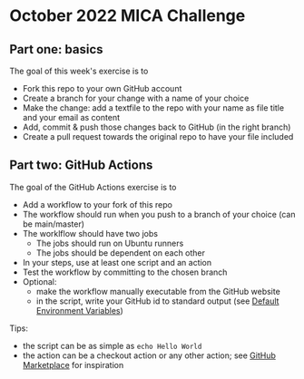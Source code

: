 # October 2022 MICA Challenge

## Part one: basics

The goal of this week's exercise is to

- Fork this repo to your own GitHub account
- Create a branch for your change with a name of your choice
- Make the change: add a textfile to the repo with your name as file title and your email as content
- Add, commit & push those changes back to GitHub (in the right branch)
- Create a pull request towards the original repo to have your file included

## Part two: GitHub Actions

The goal of the GitHub Actions exercise is to

- Add a workflow to your fork of this repo
- The workflow should run when you push to a branch of your choice (can be main/master)
- The worklflow should have two jobs
    - The jobs should run on Ubuntu runners
    - The jobs should be dependent on each other
- In your steps, use at least one script and an action
- Test the workflow by committing to the chosen branch
- Optional:
    - make the workflow manually executable from the GitHub website
    - in the script, write your GitHub id to standard output (see [Default Environment Variables](https://docs.github.com/en/actions/learn-github-actions/environment-variables#default-environment-variables)) 


Tips:
- the script can be as simple as `echo Hello World`
- the action can be a checkout action or any other action; see [GitHub Marketplace](https://github.com/marketplace?type=actions) for inspiration


